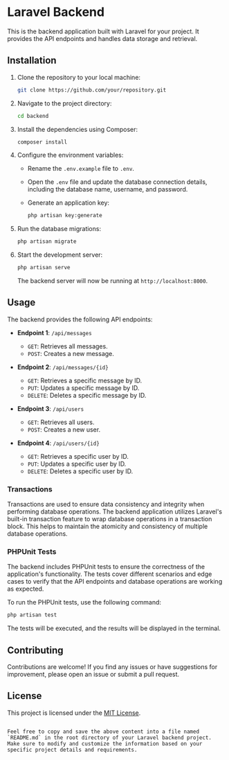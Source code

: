 # Laravel Backend

This is the backend application built with Laravel for your project. It provides the API endpoints and handles data storage and retrieval.

## Installation

1. Clone the repository to your local machine:

   ```bash
   git clone https://github.com/your/repository.git
   ```

2. Navigate to the project directory:

   ```bash
   cd backend
   ```

3. Install the dependencies using Composer:

   ```bash
   composer install
   ```

4. Configure the environment variables:

   - Rename the `.env.example` file to `.env`.
   - Open the `.env` file and update the database connection details, including the database name, username, and password.
   - Generate an application key:

     ```bash
     php artisan key:generate
     ```

5. Run the database migrations:

   ```bash
   php artisan migrate
   ```

6. Start the development server:

   ```bash
   php artisan serve
   ```

   The backend server will now be running at `http://localhost:8000`.

## Usage

The backend provides the following API endpoints:

- **Endpoint 1**: `/api/messages`

  - `GET`: Retrieves all messages.
  - `POST`: Creates a new message.

- **Endpoint 2**: `/api/messages/{id}`

  - `GET`: Retrieves a specific message by ID.
  - `PUT`: Updates a specific message by ID.
  - `DELETE`: Deletes a specific message by ID.

- **Endpoint 3**: `/api/users`

  - `GET`: Retrieves all users.
  - `POST`: Creates a new user.

- **Endpoint 4**: `/api/users/{id}`

  - `GET`: Retrieves a specific user by ID.
  - `PUT`: Updates a specific user by ID.
  - `DELETE`: Deletes a specific user by ID.

### Transactions

Transactions are used to ensure data consistency and integrity when performing database operations. The backend application utilizes Laravel's built-in transaction feature to wrap database operations in a transaction block. This helps to maintain the atomicity and consistency of multiple database operations.

### PHPUnit Tests

The backend includes PHPUnit tests to ensure the correctness of the application's functionality. The tests cover different scenarios and edge cases to verify that the API endpoints and database operations are working as expected.

To run the PHPUnit tests, use the following command:

```bash
php artisan test
```

The tests will be executed, and the results will be displayed in the terminal.

## Contributing

Contributions are welcome! If you find any issues or have suggestions for improvement, please open an issue or submit a pull request.

## License

This project is licensed under the [MIT License](https://opensource.org/licenses/MIT).
```

Feel free to copy and save the above content into a file named `README.md` in the root directory of your Laravel backend project. Make sure to modify and customize the information based on your specific project details and requirements.
